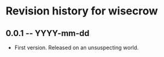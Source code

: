 # Revision history for wisecrow

## 0.0.1 -- YYYY-mm-dd

* First version. Released on an unsuspecting world.

